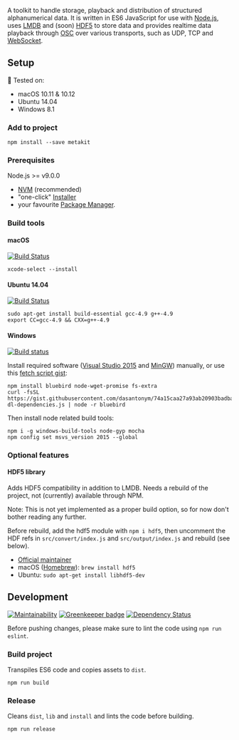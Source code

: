 A toolkit to handle storage, playback and distribution of structured alphanumerical data. It is written in ES6 JavaScript for use with [Node.js](https://nodejs.org), uses [LMDB](https://en.wikipedia.org/wiki/Lightning_Memory-Mapped_Database) and (soon) [HDF5](https://support.hdfgroup.org/HDF5/) to store data and provides realtime data playback through [OSC](http://opensoundcontrol.org/osc) over various transports, such as UDP, TCP and [WebSocket](https://en.wikipedia.org/wiki/WebSocket).

## Setup

:rocket: Tested on:
* macOS 10.11 & 10.12
* Ubuntu 14.04
* Windows 8.1

### Add to project

```shell
npm install --save metakit
```

### Prerequisites

Node.js >= v9.0.0
  - [NVM](https://github.com/creationix/nvm#installation) (recommended)
  - "one-click" [Installer](https://nodejs.org/en/download/current/)
  - your favourite
  [Package Manager](https://nodejs.org/en/download/package-manager/).

### Build tools

#### macOS

[![Build Status](https://travis-ci.org/PieceMeta/node-metakit.svg?branch=master)](https://travis-ci.org/PieceMeta/node-metakit)

```shell
xcode-select --install
```

#### Ubuntu 14.04

[![Build Status](https://travis-ci.org/PieceMeta/node-metakit.svg?branch=master)](https://travis-ci.org/PieceMeta/node-metakit)

```shell
sudo apt-get install build-essential gcc-4.9 g++-4.9
export CC=gcc-4.9 && CXX=g++-4.9
```

#### Windows

[![Build status](https://ci.appveyor.com/api/projects/status/2ca1sqrv6p3x98i1?svg=true)](https://ci.appveyor.com/project/dasantonym/node-metakit)

Install required software ([Visual Studio 2015](https://www.visualstudio.com/downloads/) and [MinGW](https://sourceforge.net/projects/mingw/files/Installer/)) manually, or use this [fetch script gist](https://gist.github.com/dasantonym/74a15caa27a93ab20903badba94783b5):

```shell
npm install bluebird node-wget-promise fs-extra
curl -fsSL https://gist.githubusercontent.com/dasantonym/74a15caa27a93ab20903badba94783b5/raw/mtk-dl-dependencies.js | node -r bluebird
```

Then install node related build tools:

```shell
npm i -g windows-build-tools node-gyp mocha
npm config set msvs_version 2015 --global
```

### Optional features

#### HDF5 library

Adds HDF5 compatibility in addition to LMDB. Needs a rebuild of the project, not (currently) available through NPM.

Note: This is not yet implemented as a proper build option, so for now don't bother reading any further.

Before rebuild, add the hdf5 module with ``npm i hdf5``, then uncomment the HDF refs in ``src/convert/index.js`` and ``src/output/index.js`` and rebuild (see below).

  - [Official maintainer](https://www.hdfgroup.org/downloads/hdf5/)
  - macOS ([Homebrew](https://docs.brew.sh/Installation.html)):
  ``brew install hdf5``
  - Ubuntu: ``sudo apt-get install libhdf5-dev``

## Development

[![Maintainability](https://api.codeclimate.com/v1/badges/7f4dbdb7d4dc17aa9dcb/maintainability)](https://codeclimate.com/github/PieceMeta/node-metakit/maintainability)
[![Greenkeeper badge](https://badges.greenkeeper.io/PieceMeta/node-metakit.svg)](https://greenkeeper.io/)
[![Dependency Status](https://gemnasium.com/badges/github.com/PieceMeta/node-metakit.svg)](https://gemnasium.com/github.com/PieceMeta/node-metakit)

Before pushing changes, please make sure to lint the code using ``npm run eslint``.

### Build project

Transpiles ES6 code and copies assets to ``dist``.

```shell
npm run build
```

### Release

Cleans ``dist``, ``lib`` and ``install`` and lints the code before building.

```shell
npm run release
```
